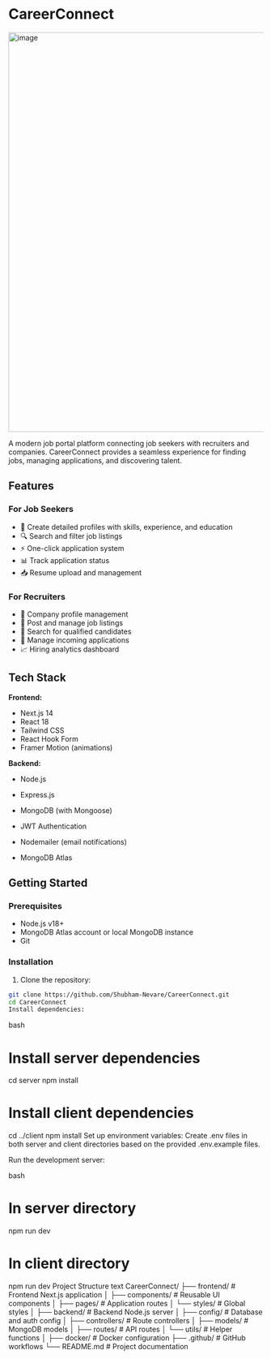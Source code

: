 # CareerConnect

<img width="1888" height="788" alt="image" src="https://github.com/user-attachments/assets/9387128e-93b2-4445-a601-094c72bca68a" />


A modern job portal platform connecting job seekers with recruiters and companies. CareerConnect provides a seamless experience for finding jobs, managing applications, and discovering talent.

## Features

### For Job Seekers
- 📝 Create detailed profiles with skills, experience, and education
- 🔍 Search and filter job listings
- ⚡ One-click application system
- 📊 Track application status
- 📥 Resume upload and management

### For Recruiters
- 🏢 Company profile management
- 📢 Post and manage job listings
- 🔎 Search for qualified candidates
- 📩 Manage incoming applications
- 📈 Hiring analytics dashboard

## Tech Stack

**Frontend:**
- Next.js 14
- React 18
- Tailwind CSS
- React Hook Form
- Framer Motion (animations)

**Backend:**
- Node.js
- Express.js
- MongoDB (with Mongoose)
- JWT Authentication
- Nodemailer (email notifications)

- MongoDB Atlas

## Getting Started

### Prerequisites
- Node.js v18+
- MongoDB Atlas account or local MongoDB instance
- Git

### Installation

1. Clone the repository:
```bash
git clone https://github.com/Shubham-Nevare/CareerConnect.git
cd CareerConnect
Install dependencies:
```
bash
# Install server dependencies
cd server
npm install

# Install client dependencies
cd ../client
npm install
Set up environment variables:
Create .env files in both server and client directories based on the provided .env.example files.

Run the development server:

bash
# In server directory
npm run dev

# In client directory
npm run dev
Project Structure
text
CareerConnect/
├── frontend/               # Frontend Next.js application
│   ├── components/       # Reusable UI components
│   ├── pages/            # Application routes
│   └── styles/           # Global styles
│
├── backend/               # Backend Node.js server
│   ├── config/           # Database and auth config
│   ├── controllers/      # Route controllers
│   ├── models/           # MongoDB models
│   ├── routes/           # API routes
│   └── utils/            # Helper functions
│
├── docker/               # Docker configuration
├── .github/              # GitHub workflows
└── README.md             # Project documentation
